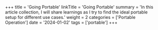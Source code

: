 +++
title = 'Going Portable'
linkTitle = 'Going Portable'
summary = 'In this article collection, I will share learnings as I try to find the ideal portable setup for different use cases.'
weight = 2
categories = ['Portable Operation']
date = '2024-01-02'
tags = ['portable']
+++